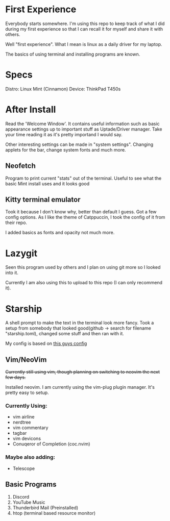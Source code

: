 # First Experience

Everybody starts somewhere. I'm using this repo to keep track of what I did during my first experience so that I can recall it for myself and share it with others.

Well "first experience". What I mean is linux as a daily driver for my laptop.

The basics of using terminal and installing programs are known.

# Specs

Distro: Linux Mint (Cinnamon)
Device: ThinkPad T450s

# After Install

Read the 'Welcome Window'. It contains useful information such as basic appearance settings up to important stuff as Uptade/Driver manager.
Take your time reading it as it's pretty importand I would say.

Other interesting settings can be made in "system settings". Changing applets for the bar, change system fonts and much more.

## Neofetch

Program to print current "stats" out of the terminal. Useful to see what the basic Mint install uses and it looks good

## Kitty terminal emulator

Took it because I don't know why, better than default I guess. Got a few config options. As I like the theme of Catppuccin, I took the config of it from their repo.

I added basics as fonts and opacity not much more.

# Lazygit

Seen this program used by others and I plan on using git more so I looked into it.

Currently I am also using this to upload to this repo (I can only recommend it).

# Starship

A shell prompt to make the text in the terminal look more fancy.
Took a setup from somebody that looked good(github -> search for filename "starship.toml), changed some stuff and then ran with it.

My config is based on [this guys config](https://github.com/w3samiulazim/garuda-starship.toml/blob/25d882253d24ad76e264363b68755968a03a6455/starship.toml)

## Vim/NeoVim

~~Currently still using vim, though planning on switching to neovim the next few days.~~

Installed neovim. I am currently using the vim-plug plugin manager. It's pretty easy to setup.

### Currently Using:

- vim airline
- nerdtree
- vim commentary
- tagbar
- vim devicons
- Conuqeror of Completion (coc.nvim)

### Maybe also adding:

- Telescope

## Basic Programs

1. Discord
2. YouTube Music
3. Thunderbird Mail (Preinstalled)
4. htop (terminal based resource monitor)



